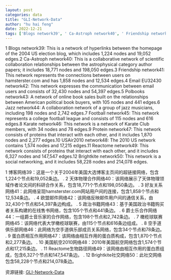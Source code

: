 ```yaml
---
layout: post
categories: data
title: "GLI-Network-Data"
author: "hu hai feng"
date: 2022-12-21
tags: ['Blogs network39', ' Ca-Astroph network40', ' Friendship network41', ' Email EU32430 network42', ' Polbooks network43', ' Jazz network44', ' Football network45', ' Karate network46', ' Protein network47', ' USAir2010 network48', ' Reactome network49', ' Brightkite network50']
---
```


1 Blogs network39: This is a network of hyperlinks between the homepage of the 2004 US election blog, which includes 1,224 nodes and 19,052 edges.2 Ca-Astroph network40: This is a collaborative network of scientific collaboration relationships between the astrophysical category author papers; it includes 18,771 nodes and 198,050 edges.3 Friendship network41: This network represents the connections between users on hamsterster.com and has 1,858 nodes and 12,534 edges.4 Email EU32430 network42: This network expresses the communication between email users and consists of 32,430 nodes and 54,397 edges.5 Polbooks network43: A network of online book sales built on the relationships between American political book buyers, with 105 nodes and 441 edges.6 Jazz network44: A collaboration network of a group of jazz musicians, including 198 nodes and 2,742 edges.7 Football network45: This network represents a college football league and consists of 115 nodes and 616 edges.8 Karate network46: This network is a network of Karate Club members, with 34 nodes and 78 edges.9 Protein network47: This network consists of proteins that interact with each other, and it includes 1,870 nodes and 2,277 edges.10 USAir2010 network48: The 2010 US network contains 1,574 nodes and 17,215 edges.11 Reactome network49: This network consists of proteins that interact with each other, and it includes 6,327 nodes and 147,547 edges.12 Brightkite network50: This network is a social networking, and it includes 58,228 nodes and 214,078 edges.

1 博客网络39：这是一个关于2004年美国大选博客主页间的超链接网络，包含1,224个节点和19,052条边。  . 2 天体物理合作网络40：该网络展示了天体物理领域作者论文间的科研合作关系，包含18,771个节点和198,050条边。  . 3 好友关系网络41：此网络呈现hamsterster.com网站用户间的连接，包含1,858个节点和12,534条边。  . 4 欧盟邮件网络42：该网络反映邮件用户间的通信关系，由32,430个节点和54,397条边构成。  . 5 政治书籍网络43：基于美国政治书籍购买者关系构建的在线售书网络，包含105个节点和441条边。  . 6 爵士乐合作网络44：一组爵士音乐家的合作网络，包含198个节点和2,742条边。  . 7 橄榄球联赛网络45：该网络代表大学橄榄球联赛，由115个节点和616条边组成。  . 8 空手道俱乐部网络46：此网络为空手道俱乐部成员关系网络，包含34个节点和78条边。  . 9 蛋白质相互作用网络47：该网络由相互作用的蛋白质构成，包含1,870个节点和2,277条边。  . 10 美国航空2010网络48：2010年美国航空网络包含1,574个节点和17,215条边。  . 11 Reactome生物路径网络49：该网络由相互作用的蛋白质组成，包含6,327个节点和147,547条边。  . 12 Brightkite社交网络50：此社交网络包含58,228个节点和214,078条边。

资源链接: [GLI-Network-Data](https://doi.org/10.57760/sciencedb.06917)
